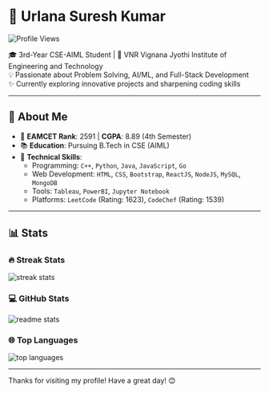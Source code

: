 # 🌟 Urlana Suresh Kumar  
![Profile Views](https://komarev.com/ghpvc/?username=usk2003)  

🎓 3rd-Year CSE-AIML Student | 📍 VNR Vignana Jyothi Institute of Engineering and Technology  
💡 Passionate about Problem Solving, AI/ML, and Full-Stack Development  
✨ Currently exploring innovative projects and sharpening coding skills  

---

## 🚀 About Me  

- 🎯 **EAMCET Rank**: 2591 | **CGPA**: 8.89 (4th Semester)  
- 📚 **Education**: Pursuing B.Tech in CSE (AIML)  
- 💼 **Technical Skills**:  
  - Programming: `C++`, `Python`, `Java`, `JavaScript`, `Go`  
  - Web Development: `HTML`, `CSS`, `Bootstrap`, `ReactJS`, `NodeJS`, `MySQL`, `MongoDB`  
  - Tools: `Tableau`, `PowerBI`, `Jupyter Notebook`  
  - Platforms: `LeetCode` (Rating: 1623), `CodeChef` (Rating: 1539)  

---

## 📊 Stats  

### 🔥 Streak Stats  
![streak stats](https://streak-stats.demolab.com/?user=usk2003&count_private=true&theme=react&border_radius=10)  

### 💻 GitHub Stats  
![readme stats](https://github-readme-stats.vercel.app/api?username=usk2003&show_icons=true&theme=react&rank_icon=github&border_radius=10)  

### 🌐 Top Languages  
![top languages](https://github-readme-stats.vercel.app/api/top-langs/?username=usk2003&hide=HTML&langs_count=8&layout=compact&theme=react&border_radius=10&size_weight=0.5&count_weight=0.5&exclude_repo=github-readme-stats)  

---

Thanks for visiting my profile! Have a great day! 😊
